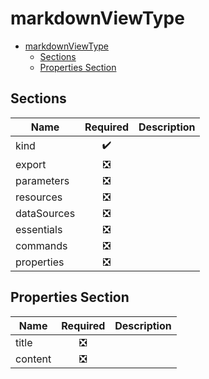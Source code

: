 <a name="markdownviewtype"></a>
# markdownViewType
* [markdownViewType](#markdownviewtype)
    * [Sections](#markdownviewtype-sections)
    * [Properties Section](#markdownviewtype-properties-section)

<a name="markdownviewtype-sections"></a>
## Sections
| Name | Required | Description
| ---|:--:|:--:|
|kind|:heavy_check_mark:|
|export|:negative_squared_cross_mark:|
|parameters|:negative_squared_cross_mark:|
|resources|:negative_squared_cross_mark:|
|dataSources|:negative_squared_cross_mark:|
|essentials|:negative_squared_cross_mark:|
|commands|:negative_squared_cross_mark:|
|properties|:negative_squared_cross_mark:|
<a name="markdownviewtype-properties-section"></a>
## Properties Section
| Name | Required | Description
| ---|:--:|:--:|
|title|:negative_squared_cross_mark:|
|content|:negative_squared_cross_mark:|
